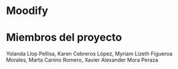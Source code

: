 # Moodify

# Miembros del proyecto

Yolanda Llop Pellisa, Karen Cebreros López, Myriam Lizeth Figueroa Morales, Marta Canino Romero, Xavier Alexander Mora Peraza
